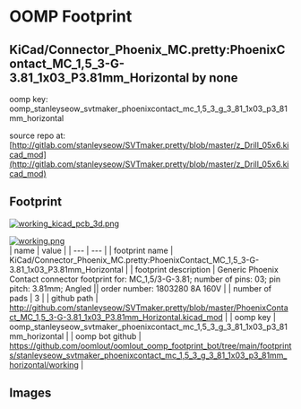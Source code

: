 # OOMP Footprint  
## KiCad/Connector_Phoenix_MC.pretty:PhoenixContact_MC_1,5_3-G-3.81_1x03_P3.81mm_Horizontal  by none  
  
oomp key: oomp_stanleyseow_svtmaker_phoenixcontact_mc_1,5_3_g_3_81_1x03_p3_81mm_horizontal  
  
source repo at: [http://gitlab.com/stanleyseow/SVTmaker.pretty/blob/master/z_Drill_05x6.kicad_mod](http://gitlab.com/stanleyseow/SVTmaker.pretty/blob/master/z_Drill_05x6.kicad_mod)  
## Footprint  
  
[![working_kicad_pcb_3d.png](working_kicad_pcb_3d_600.png)](working_kicad_pcb_3d.png)  
  
[![working.png](working_600.png)](working.png)  
| name | value | 
| --- | --- | 
| footprint name | KiCad/Connector_Phoenix_MC.pretty:PhoenixContact_MC_1,5_3-G-3.81_1x03_P3.81mm_Horizontal | 
| footprint description | Generic Phoenix Contact connector footprint for: MC_1,5/3-G-3.81; number of pins: 03; pin pitch: 3.81mm; Angled || order number: 1803280 8A 160V | 
| number of pads | 3 | 
| github path | http://github.com/stanleyseow/SVTmaker.pretty/blob/master/PhoenixContact_MC_1,5_3-G-3.81_1x03_P3.81mm_Horizontal.kicad_mod | 
| oomp key | oomp_stanleyseow_svtmaker_phoenixcontact_mc_1,5_3_g_3_81_1x03_p3_81mm_horizontal | 
| oomp bot github | https://github.com/oomlout/oomlout_oomp_footprint_bot/tree/main/footprints/stanleyseow_svtmaker_phoenixcontact_mc_1,5_3_g_3_81_1x03_p3_81mm_horizontal/working | 
## Images  
